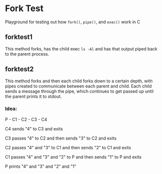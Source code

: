 # Fork Test

Playground for testing out how `fork()`, `pipe()`, and `exec()` work in C

## forktest1

This method forks, has the child exec `ls -Al` and has that output piped back to the parent process.

## forktest2

This method forks and then each child forks down to a certain depth, with pipes created to communicate between each parent and child.
Each child sends a message through the pipe, which continues to get passed up until the parent prints it to stdout.

### Idea:

P - C1 - C2 - C3 - C4

C4 sends "4" to C3 and exits

C3 passes "4" to C2 and then sends "3" to C2 and exits

C2 passes "4" and "3" to C1 and then sends "2" to C1 and exits

C1 passes "4" and "3" and "2" to P and then sends "1" to P and exits

P prints "4" and "3" and "2" and "1"
